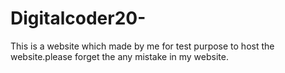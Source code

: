 # Digitalcoder20-
This is a website which made by me for test purpose to host the website.please forget the any mistake in my website.
